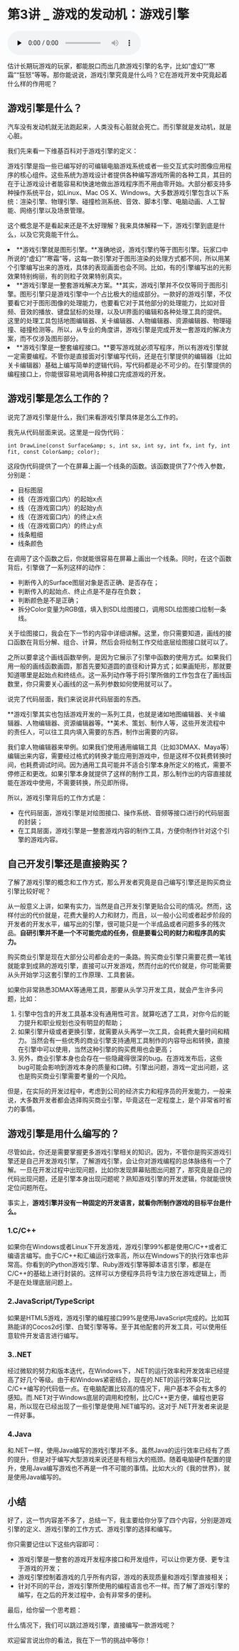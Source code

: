 # 第3讲 _ 游戏的发动机：游戏引擎

<audio id="audio" title="第3讲 | 游戏的发动机：游戏引擎" controls="" preload="none"><source id="mp3" src="https://static001.geekbang.org/resource/audio/3b/d7/3bac6a1663adf432f553d31e30b48bd7.mp3"></audio>

估计长期玩游戏的玩家，都能脱口而出几款游戏引擎的名字，比如“虚幻”“寒霜”“狂怒”等等。那你能说说，游戏引擎究竟是什么吗？它在游戏开发中究竟起着什么样的作用呢？

## 游戏引擎是什么？

汽车没有发动机就无法跑起来，人类没有心脏就会死亡。而引擎就是发动机，就是心脏。

我们先来看一下维基百科对于游戏引擎的定义：

游戏引擎是指一些已编写好的可编辑电脑游戏系统或者一些交互式实时图像应用程序的核心组件。这些系统为游戏设计者提供各种编写游戏所需的各种工具，其目的在于让游戏设计者能容易和快速地做出游戏程序而不用由零开始。大部分都支持多种操作系统平台，如Linux、Mac OS X、Windows。大多数游戏引擎包含以下系统：渲染引擎、物理引擎、碰撞检测系统、音效、脚本引擎、电脑动画、人工智能、网络引擎以及场景管理。

这个概念是不是看起来还是不太好理解？我来具体解释一下，游戏引擎到底是什么，以及它究竟能干什么。

<li>**游戏引擎就是图形引擎。**准确地说，游戏引擎约等于图形引擎。玩家口中所说的“虚幻”“寒霜”等，这每一款引擎对于图形渲染的处理方式都不同，所以用某个引擎编写出来的游戏，具体的表现画面也会不同。比如，有的引擎编写出的光影效果特别绚丽，有的则粒子效果特别真实。
</li>
<li>**游戏引擎是一整套游戏解决方案。**其实，游戏引擎并不仅仅等同于图形引擎。图形引擎只是游戏引擎中一个占比极大的组成部分。一款好的游戏引擎，不仅要看它对于图形图像的处理能力，也要看它对于其他部分的处理能力，比如对音频、音效的播放、键盘鼠标的处理，以及UI界面的编辑和各种处理工具的提供。这里的处理工具包括地图编辑器、关卡编辑器、人物编辑器、资源编辑器、物理碰撞、碰撞检测等。所以，从专业的角度讲，游戏引擎是完成开发一套游戏的解决方案，而不仅涉及图形部分。
</li>
<li>**游戏引擎是一整套编程接口。**要写游戏就必须写程序，所以有游戏引擎就一定需要编程。不管你是直接面对引擎编写代码，还是在引擎提供的编辑器（比如关卡编辑器）基础上编写简单的逻辑代码，写代码都是必不可少的。在引擎提供的编程接口上，你能很容易地调用各种接口完成游戏的开发。
</li>

## 游戏引擎是怎么工作的？

说完了游戏引擎是什么，我们来看游戏引擎具体是怎么工作的。 

我先从代码层面来说。这里是一段伪代码：

```
int DrawLine(const Surface&amp; s, int sx, int sy, int fx, int fy, int fit, const Color&amp; color);

```

这段伪代码提供了一个在屏幕上画一个线条的函数。该函数提供了7个传入参数，分别是：

- 目标图层
- 线（在游戏窗口内）的起始x点
- 线（在游戏窗口内）的起始y点
- 线（在游戏窗口内）的终止x点
- 线（在游戏窗口内）的终止y点
- 线条粗细
- 线条颜色

在调用了这个函数之后，你就能很容易在屏幕上画出一个线条。同时，在这个函数背后，引擎做了一系列这样的动作：

- 判断传入的Surface图层对象是否正确、是否存在；
- 判断传入的起始点、终止点是不是存在负数；
- 判断颜色是不是正确；
- 拆分Color变量为RGB值，填入到SDL绘图接口，调用SDL绘图接口绘制一条线。

关于绘图接口，我会在下一节的内容中详细讲解。这里，你只需要知道，画线的接口函数在背后分解、组合、计算，然后会将绘制工作交给底层绘图接口就可以了。

之所以要拿这个画线函数举例，是因为它展示了引擎中函数的使用方式。如果我们用一般的画线函数画圆，那首先要知道圆的直径和计算方式；如果画矩形，那就要知道哪里是起始点和终结点。这一系列动作等于将引擎所做的工作包含在了画线函数里，你只需要关心画线的这一系列参数如何使用就可以了。

说完了代码层面，我们来说说非代码层面的东西。

**游戏引擎其实也包括游戏开发的一系列工具，也就是诸如地图编辑器、关卡编辑器、人物编辑器、资源编辑器等。**美术、策划、制作人等，这些开发流程中的责任人，可以往工具内填入需要的东西，制作出需要的内容。

我们拿人物编辑器来举例。如果我们使用通用编辑工具（比如3DMAX、Maya等）编辑出来内容，需要经过格式的转换才能应用到游戏中，但是这样不仅耗费转换时间，也耗费调试时间。因为通用工具可能并不适合引擎本身所定义的格式，需要不停修正和更改。如果引擎本身就提供了这样的制作工具，那么制作出的内容直接就能在游戏中使用，不需要转换，所见即所得。

所以，游戏引擎背后的工作方式是：

- 在代码层面，游戏引擎是对绘图接口、操作系统、音频等接口进行的代码层面的封装；
- 在工具层面，游戏引擎是一整套游戏内容的制作工具，方便你制作针对这个引擎的游戏内容。

## 自己开发引擎还是直接购买？

了解了游戏引擎的概念和工作方式，那么开发者究竟是自己编写引擎还是购买商业引擎比较好呢？

从一般意义上讲，如果有实力，当然是自己开发引擎更贴合公司的情况。然而，这样付出的代价就是，花费大量的人力和财力，而且，以一般小公司或者起步阶段的开发者的开发水平，编写出的引擎，很可能只是一个半成品或者问题多多的残次品。**自研引擎并不是一个不可能完成的任务，但是要看公司的财力和程序员的实力。**

购买商业引擎是现在大部分公司都会走的一条路。购买商业引擎只需要花费一笔钱就能拿到成熟的游戏引擎，直接可以开发游戏，然而付出的代价就是，你可能需要从头开始学习这套引擎的工作原理、工具套装。

如果你非常熟悉3DMAX等通用工具，那要从头学习开发工具，就会产生许多问题，比如：

1. 引擎中包含的开发工具基本没有通用性可言。就算吃透了工具，对你今后的能力提升和职业规划也没有明显的帮助；
1. 如果引擎升级或者更换引擎，就需要从头再学一次工具，会耗费大量时间和精力。当然会有一些优秀的商业引擎支持通用工具制作的内容导出和转换，直接在引擎中可以使用，当然这种引擎的购买费用也会更高；
1. 另外，商业引擎本身也会存在一些隐藏得很深的bug。在游戏发布后，这些bug可能会影响到游戏本身的质量和口碑。引擎出问题，游戏一定出问题，这也是购买商业引擎需要考量的一个风险。

但是，在实际的开发过程中，考虑到公司的经济实力和程序员的开发能力，一般来说，大多数开发者都会选择购买商业引擎，毕竟这在一定程度上，是个非常省时省力的事情。

## 游戏引擎是用什么编写的？

尽管如此，你还是需要掌握更多游戏引擎相关的知识。因为，不管你是购买游戏引擎还是自己开发游戏引擎，了解游戏引擎，会让你对游戏编程的总体脉络有一个了解。一旦在开发过程中出现问题，比如你发现屏幕贴图出问题了，那究竟是自己的代码出现问题，还是引擎本身出现问题呢？熟知游戏引擎的开发逻辑，你就能很快定位问题所在。

事实上，**游戏引擎并没有一种固定的开发语言，就看你所制作游戏的目标平台是什么。**

### 1.C/C++

如果你在Windows或者Linux下开发游戏，游戏引擎99%都是使用C/C++或者汇编语言编写。由于C/C++和汇编运行效率高，所以在Windows下的执行效率也非常高。你看到的Python游戏引擎、Ruby游戏引擎等脚本语言引擎，都是在C/C++的基础上进行封装的。这样可以方便程序员将专注力放在游戏逻辑上，而不是在处理底层问题上。

### 2.**JavaScript/TypeScript**

如果是HTML5游戏，游戏引擎的编程接口99%是使用JavaScript完成的。比如耳熟能详的Cocos2d引擎、白鹭引擎等等。至于其他配套的开发工具，可以使用任意软件开发语言进行编写。

### 3..NET

经过微软的努力和版本迭代，在Windows下，.NET的运行效率和开发效率已经提高了好几个等级。由于和Windows紧密结合，现在的.NET的运行效率只比C/C++编写的代码低一点。在电脑配置比较高的情况下，用户基本不会有太多的感知。而.NET对于Windows底层的调用和控制，比C/C++更方便，编程也更容易，所以现在已经出现了一些引擎是使用.NET编写的。这对于.NET开发者来说是一件好事。

### 4.Java

和.NET一样，使用Java编写的游戏引擎并不多。虽然Java的运行效率已经有了质的提升，但是对于编写大型游戏来说还是有相当大的瓶颈。随着电脑硬件配置的提升，使用Java编写游戏也不再是一件不可能的事情。比如大火的《我的世界》，就是使用Java编写的。

## 小结

好了，这一节内容差不多了，总结一下，我主要给你分享了四个内容，分别是游戏引擎的定义、游戏引擎的工作方式、游戏引擎的选择和编写。

你只需要记住以下这些内容即可：

- 游戏引擎是一整套的游戏开发程序接口和开发组件，可以让你更方便、更专注于游戏的开发；
- 游戏引擎控制着游戏的几乎所有内容，游戏的表现质量和游戏引擎直接相关；
- 针对不同的平台，游戏引擎所使用的编程语言也不一样。而了解了游戏引擎的编写，在之后的开发过程中，会有非常多的便利。

最后，给你留一个思考题：

什么情况下，我们可以跳过游戏引擎，直接编写一款游戏呢？

欢迎留言说出你的看法，我在下一节的挑战中等你！


